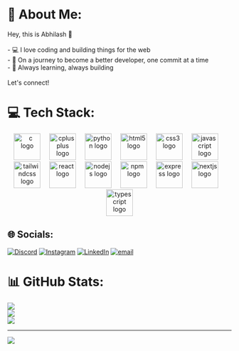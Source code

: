 # 💫 About Me:
Hey,  this is Abhilash  👋<br><br>- 💻 I love coding and building things for the web<br>- 🚀 On a journey to become a better developer, one commit at a time<br>- 🧠 Always learning, always building<br><br>Let's connect!<br>


# 💻 Tech Stack:
<div align="center">
  <img src="https://cdn.jsdelivr.net/gh/devicons/devicon/icons/c/c-original.svg" height="60" alt="c logo"  />
  <img width="12" />
  <img src="https://cdn.jsdelivr.net/gh/devicons/devicon/icons/cplusplus/cplusplus-original.svg" height="60" alt="cplusplus logo"  />
  <img width="12" />
  <img src="https://skillicons.dev/icons?i=py" height="60" alt="python logo"  />
  <img width="12" />
  <img src="https://cdn.jsdelivr.net/gh/devicons/devicon/icons/html5/html5-original.svg" height="60" alt="html5 logo"  />
  <img width="12" />
  <img src="https://cdn.jsdelivr.net/gh/devicons/devicon/icons/css3/css3-original.svg" height="60" alt="css3 logo"  />
  <img width="12" />
  <img src="https://cdn.jsdelivr.net/gh/devicons/devicon/icons/javascript/javascript-original.svg" height="60" alt="javascript logo"  />
  <img width="12" />
  <img src="https://skillicons.dev/icons?i=tailwind" height="60" alt="tailwindcss logo"  />
  <img width="12" />
  <img src="https://cdn.jsdelivr.net/gh/devicons/devicon/icons/react/react-original.svg" height="60" alt="react logo"  />
  <img width="12" />
  <img src="https://cdn.jsdelivr.net/gh/devicons/devicon/icons/nodejs/nodejs-original.svg" height="60" alt="nodejs logo"  />
  <img width="12" />
  <img src="https://cdn.jsdelivr.net/gh/devicons/devicon/icons/npm/npm-original-wordmark.svg" height="60" alt="npm logo"  />
  <img width="12" />
  <img src="https://cdn.jsdelivr.net/gh/devicons/devicon/icons/express/express-original.svg" height="60" alt="express logo"  />
  <img width="12" />
  <img src="https://cdn.jsdelivr.net/gh/devicons/devicon/icons/nextjs/nextjs-original.svg" height="60" alt="nextjs logo"  />
  <img width="12" />
  <img src="https://skillicons.dev/icons?i=ts" height="60" alt="typescript logo"  />
</div>


## 🌐 Socials:
[![Discord](https://img.shields.io/badge/Discord-%237289DA.svg?logo=discord&logoColor=white)](https://discord.gg/d) [![Instagram](https://img.shields.io/badge/Instagram-%23E4405F.svg?logo=Instagram&logoColor=white)]([https://instagram.com/d](https://www.instagram.com/itz__abhilash_01)) [![LinkedIn](https://img.shields.io/badge/LinkedIn-%230077B5.svg?logo=linkedin&logoColor=white)]([https://linkedin.com/in/s](https://www.linkedin.com/in/abhilash-mohapatra-95683b312)) [![email](https://img.shields.io/badge/Email-D14836?logo=gmail&logoColor=white)](mailto:d) 


# 📊 GitHub Stats:
![](https://github-readme-stats.vercel.app/api?username=abhilashXmohapatra&theme=nightowl&hide_border=false&include_all_commits=false&count_private=false)<br/>
![](https://nirzak-streak-stats.vercel.app/?user=abhilashXmohapatra&theme=nightowl&hide_border=false)<br/>
![](https://github-readme-stats.vercel.app/api/top-langs/?username=abhilashXmohapatra&theme=nightowl&hide_border=false&include_all_commits=false&count_private=false&layout=compact)

---
[![](https://visitcount.itsvg.in/api?id=abhilashXmohapatra&icon=0&color=0)](https://visitcount.itsvg.in)

<!-- Proudly created with GPRM ( https://gprm.itsvg.in ) -->
